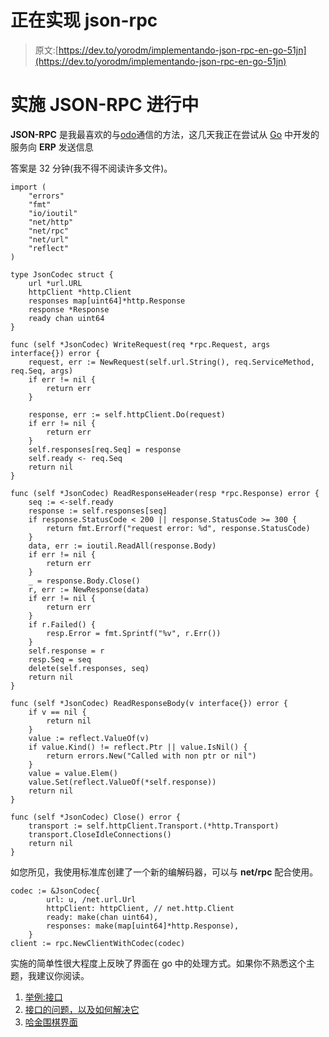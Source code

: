 # 正在实现 json-rpc

> 原文:[https://dev.to/yorodm/implementando-json-rpc-en-go-51jn](https://dev.to/yorodm/implementando-json-rpc-en-go-51jn)

# 实施 JSON-RPC 进行中

**JSON-RPC** 是我最喜欢的与[odo](http://www.odoo.com)通信的方法，这几天我正在尝试从 [Go](http://golang.org) 中开发的服务向 **ERP** 发送信息

答案是 32 分钟(我不得不阅读许多文件)。

```
import (
    "errors"
    "fmt"
    "io/ioutil"
    "net/http"
    "net/rpc"
    "net/url"
    "reflect"
)

type JsonCodec struct {
    url *url.URL
    httpClient *http.Client
    responses map[uint64]*http.Response
    response *Response
    ready chan uint64
}

func (self *JsonCodec) WriteRequest(req *rpc.Request, args interface{}) error {
    request, err := NewRequest(self.url.String(), req.ServiceMethod, req.Seq, args)
    if err != nil {
        return err
    }

    response, err := self.httpClient.Do(request)
    if err != nil {
        return err
    }
    self.responses[req.Seq] = response
    self.ready <- req.Seq
    return nil
}

func (self *JsonCodec) ReadResponseHeader(resp *rpc.Response) error {
    seq := <-self.ready
    response := self.responses[seq]
    if response.StatusCode < 200 || response.StatusCode >= 300 {
        return fmt.Errorf("request error: %d", response.StatusCode)
    }
    data, err := ioutil.ReadAll(response.Body)
    if err != nil {
        return err
    }
    _ = response.Body.Close()
    r, err := NewResponse(data)
    if err != nil {
        return err
    }
    if r.Failed() {
        resp.Error = fmt.Sprintf("%v", r.Err())
    }
    self.response = r
    resp.Seq = seq
    delete(self.responses, seq)
    return nil
}

func (self *JsonCodec) ReadResponseBody(v interface{}) error {
    if v == nil {
        return nil
    }
    value := reflect.ValueOf(v)
    if value.Kind() != reflect.Ptr || value.IsNil() {
        return errors.New("Called with non ptr or nil")
    }
    value = value.Elem()
    value.Set(reflect.ValueOf(*self.response))
    return nil
}

func (self *JsonCodec) Close() error {
    transport := self.httpClient.Transport.(*http.Transport)
    transport.CloseIdleConnections()
    return nil
} 
```

如您所见，我使用标准库创建了一个新的编解码器，可以与 **net/rpc** 配合使用。

```
codec := &JsonCodec{
        url: u, /net.url.Url
        httpClient: httpClient, // net.http.Client
        ready: make(chan uint64),
        responses: make(map[uint64]*http.Response),
    }
client := rpc.NewClientWithCodec(codec) 
```

实施的简单性很大程度上反映了界面在 go 中的处理方式。如果你不熟悉这个主题，我建议你阅读。

1.  [举例:接口](https://gobyexample.com/interfaces)
2.  [接口的问题，以及如何解决它](https://dev.to/deanveloper/the-problem-with-interfaces-and-how-go-fixed-it)
3.  [哈金围棋界面](https://dev.to/loderunner/hacking-go-interfaces)